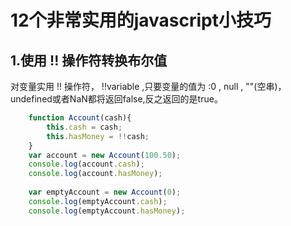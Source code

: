 # 12个非常实用的javascript小技巧

## 1.使用  !!  操作符转换布尔值
对变量实用 !! 操作符， !!variable ,只要变量的值为 :0 , null , ""(空串)，undefined或者NaN都将返回false,反之返回的是true。
``` javascript
    function Account(cash){
        this.cash = cash;
        this.hasMoney = !!cash;
    }
    var account = new Account(100.50);
    console.log(account.cash);
    console.log(account.hasMoney);
    
    var emptyAccount = new Account(0);
    console.log(emptyAccount.cash);
    console.log(emptyAccount.hasMoney);
```